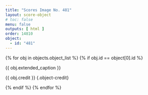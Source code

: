 ```yaml
---
title: "Scores Image No. 481"
layout: score-object
# toc: false
menu: false
outputs: [ html ]
order: 14810
object:
  - id: "481"
---
```


{% for obj in objects.object_list %}
{% if obj.id == object[0].id %}

{{ obj.extended_caption }}

{{ obj.credit }} {.object-credit}

{% endif %}
{% endfor %}
